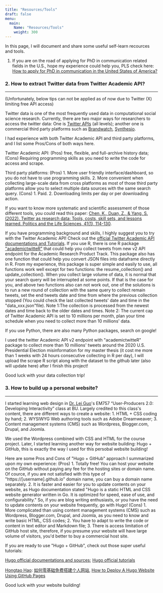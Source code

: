 ```yaml
---
title: "Resources/Tools"
draft: false
menu:
  main:
    Name: "Resources/Tools"
    weight: 300
---
```


In this page, I will document and share some useful self-learn recources and tools.


1. If you are on the road of applying for PhD in communication related fields in the U.S., hope my experience could help you, PLS check here:
[How to apply for PhD in communication in the United States of America?](https://acrobat.adob.com/id/urn:aaid:sc:AP:a5ce1b86-1fcd-4792-bb38-e27ffce23575)


### 2. How to extract Twitter data from Twitter Academic API? 
---
(Unfortunately, below tips can not be applied as of now due to Twitter (X) limiting free API access)

Twitter data is one of the most frequently used data in computational social science research. Currently, there are two major ways for researchers to access the twitter data: One is [Twitter APIs](https://developer.twitter.com/en/docs/twitter-api) (all levels); another one is commercial third party platforms such as [Brandwatch](https://www.brandwatch.com/), [Synthesio](https://www.synthesio.com/).

I had experience with both Twitter Academic API and third party platforms, and I list some Pros/Cons of both ways here.
            
Twitter Academic API: (Pros) free, flexible, and full-archive history data; (Cons) Requiring programming skills as you need to write the code for access and scrape.

Third party platforms: (Pros) 1. More user friendly interface/dashboard, so you do not have to use programming skills. 2. More convenient when collecting large-scale data from cross platforms as most of those third party platforms allow you to select multiple data sources with the same search query. (Cons) 1. Paid. 2. Downloading limits per day or per downloading action.

If you want to know more systematic and scientific assessment of those different tools, you could read this paper: [Chen, K., Duan, Z., & Yang, S. (2022). Twitter as research data: Tools, costs, skill sets, and lessons learned. Politics and the Life Sciences, 41(1), 114-130](https://www.cambridge.org/core/journals/politics-and-the-life-sciences/article/twitter-as-research-data/6B31D18C5E2F9B8F9C0301BFB05F1C27).

If you have programming background and skills, I highly suggest you to try with the Twitter Academic API! Check out the [official Twitter Academic API documentations and Tutorials](https://developer.twitter.com/en/use-cases/do-research/academic-research/resources). If you use R, there is one R package ["academictwitteR"](https://github.com/cjbarrie/academictwitteR) that could help you collect tweets from new v2 API endpoint for the Academic Research Product Track. This package also has one function that could help you convert JSON files into dataframe directly in R. From my experience, this package is super simple and easily to use, all functions work well except for two functions: the resume_collection() and update_collection(). When you collect large volume of data, it is normal that your search query will be interrupted at some points. If that is the case for you, and above two functions also can not work out, one of the solutions is to run a new round of collection with the same query to collect remain tweets, set the end tweets date and time from where the previous collection stopped (You could check the last collected tweets' date and time in the "data_xxx.json"file). Note 1:The collection is processed from the newest dates and time back to the older dates and times. Note 2: The current cap of Twitter Academic API is set to 10 millions per month, plan your time schedule when you need to collect more than  10 millions' data.

If you use Python, there are also many Python packages, search on google!

I used the twitter Academic API v2 endpoint with "academictwitteR" package to collect more than 10 millions' tweets around the 2020 U.S. Presidential Election misinformation for my master thesis (it cost me more than 1 weeks with 24 hours consecutive collecting in R per day), I will upload the scrape R script along with the dataset to the github later (also will update here) after I finish this project!

Good luck with your data collection trip!

### 3. How to build up a personal website?
---
I started learning web design in [Dr. Lei Guo](https://www.leiguo.net/)'s EM757 “User-Producers 2.0: Developing Interactivity” class at BU. Largely credited to this class's content, there are different ways to create a website: 1. HTML + CSS coding by hand; 2. WYSIWYG Web authoring tools such as Adobe Dreamweaver; 3. Content management systems (CMS) such as Wordpress, Blogger.com, Drupal, and Joomla. 

We used the Wordpress combined with CSS and HTML for the course project. Later, I started learning another way for website building: Hugo + GitHub, this is exactly the way I used for this persobal website building! 

Here are some Pros and Cons of "Hugo + GitHub" approach I summarized upon my own experience: (Pros) 1. Totally free! You can host your website on the GitHub without paying any fee for the hosting sites or domain name. Of cource, if you are not satisfied with this type of "https://[username].github.io" domain name, you can buy a domain name separately. 2. It is faster and easier for you to update contents on your website, as Hugo documentation stated "Hugo is a static HTML and CSS website generator written in Go. It is optimized for speed, ease of use, and configurability." So, if you are blog writing enthusiasts, or you have the need to update contents on your website frequently, go with Hugo!
 (Cons) 1. More complicated than using content management systems (CMS) such as Wordpress, Blogger.com, Drupal, and Joomla, as you need to know and write basic HTML, CSS codes; 2. You have to adapt to write the code or content in text editor and Markdown file; 3. There is access limitation of GitHub host site, therefore, if you presume your website will have large volume of visitors, you'd better to buy a commercial host site.
 
 If you are ready to use "Hugo + GitHub", check out those super useful tutorials:
 
[Hugo official documentations and sources](https://gohugo.io/); [Hugo official tutorials](https://gohugo.io/getting-started/quick-start/)

[Hongtao Hao](https://hongtaoh.com/): [如何零基础免费搭建个人网站](https://hongtaoh.com/cn/2021/03/02/personal-website-tutorial/), [How to Deploy A Hugo Website Using GitHub Pages](https://hongtaoh.com/en/2021/04/05/hugo-deploy-github-actions/)

Good luck with your website building!

